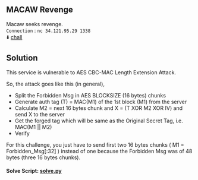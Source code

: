 ## MACAW Revenge

Macaw seeks revenge. <br>
`Connection` : `nc 34.121.95.29 1338` <br>
:arrow_down: [chall](dist/src.py)

## Solution
This service is vulnerable to AES CBC-MAC Length Extension Attack.

So, the attack goes like this (in general),
- Split the Forbidden Msg in AES BLOCKSIZE (16 bytes) chunks
- Generate auth tag (T) = MAC(M1) of the 1st block (M1) from the server
- Calculate M2 = next 16 bytes chunk and X = (T XOR M2 XOR IV) and send X to the server
- Get the forged tag which will be same as the Original Secret Tag, i.e. MAC(M1 || M2)
- Verify

For this challenge, you just have to send first two 16 bytes chunks ( M1 = Forbidden_Msg[:32] ) instead of one because the Forbidden Msg was of 48 bytes (three 16 bytes chunks).

#### Solve Script: [solve.py](soln/solve.py)
